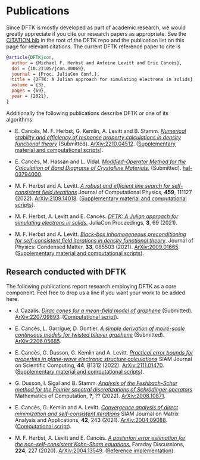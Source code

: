 # Publications

Since DFTK is mostly developed as part of academic research,
we would greatly appreciate if you cite our research papers as appropriate.
See the [CITATION.bib](https://github.com/JuliaMolSim/DFTK.jl/blob/master/CITATION.bib)
in the root of the DFTK repo and the publication list
on this page for relevant citations.
The current DFTK reference paper to cite is
```bibtex
@article{DFTKjcon,
  author = {Michael F. Herbst and Antoine Levitt and Eric Cancès},
  doi = {10.21105/jcon.00069},
  journal = {Proc. JuliaCon Conf.},
  title = {DFTK: A Julian approach for simulating electrons in solids},
  volume = {3},
  pages = {69},
  year = {2021},
}
```

Additionally the following publications describe DFTK or one of its algorithms:

- E. Cancès, M. F. Herbst, G. Kemlin, A. Levitt and B. Stamm.
  [*Numerical stability and efficiency of response property calculations in density functional theory*](https://arxiv.org/abs/2210.04512)
  (Submitted).
  [ArXiv:2210.04512](https://arxiv.org/abs/2210.04512).
  ([Supplementary material and computational scripts](https://github.com/gkemlin/response-calculations-metals)).

- E. Cancès, M. Hassan and L. Vidal.
  [*Modified-Operator Method for the Calculation of Band Diagrams of Crystalline Materials.*](https://hal.archives-ouvertes.fr/hal-03794000)
  (Submitted).
  [hal-03794000](https://hal.archives-ouvertes.fr/hal-03794000).

- M. F. Herbst and A. Levitt.
  [*A robust and efficient line search for self-consistent field iterations*](https://arxiv.org/abs/2109.14018)
  Journal of Computational Physics, **459**, 111127 (2022).
  [ArXiv:2109.14018](https://arxiv.org/abs/2109.14018).
  ([Supplementary material and computational scripts](https://github.com/mfherbst/supporting-adaptive-damping/)).

- M. F. Herbst, A. Levitt and E. Cancès.
  [*DFTK: A Julian approach for simulating electrons in solids.*](https://doi.org/10.21105/jcon.00069)
  JuliaCon Proceedings, **3**, 69 (2021).

- M. F. Herbst and A. Levitt.
  [*Black-box inhomogeneous preconditioning for self-consistent field iterations in density functional theory*](https://doi.org/10.1088/1361-648X/abcbdb).
  Journal of Physics: Condensed Matter, **33**, 085503 (2021).
  [ArXiv:2009.01665](https://arxiv.org/abs/2009.01665).
  ([Supplementary material and computational scripts](https://github.com/mfherbst/supporting-ldos-preconditioning/)).


## Research conducted with DFTK
The following publications report research employing DFTK as a core component.
Feel free to drop us a line if you want your work to be added here.

- J. Cazalis.
  [*Dirac cones for a mean-field model of graphene*](https://arxiv.org/abs/2207.09893)
  (Submitted).
  [ArXiv:2207.09893](https://arxiv.org/abs/2207.09893).
  ([Computational script](https://github.com/JuliaMolSim/DFTK.jl/blob/f7fcc31c79436b2582ac1604d4ed8ac51a6fd3c8/examples/publications/2022_cazalis.jl)).

- E. Cancès, L. Garrigue, D. Gontier.
  [*A simple derivation of moiré-scale continuous models for twisted bilayer graphene*](https://arxiv.org/abs/2206.05685)
  (Submitted).
  [ArXiv:2206.05685](https://arxiv.org/abs/2206.05685).

- E. Cancès, G. Dusson, G. Kemlin and A. Levitt.
  [*Practical error bounds for properties in plane-wave electronic structure calculations*](https://arxiv.org/abs/2111.01470)
  SIAM Journal on Scientific Computing, **44**, B1312 (2022).
  [ArXiv:2111.01470](https://arxiv.org/abs/2111.01470).
  ([Supplementary material and computational scripts](https://github.com/gkemlin/paper-forces-estimator)).

- G. Dusson, I. Sigal and B. Stamm.
  [*Analysis of the Feshbach-Schur method for the Fourier spectral discretizations of Schrödinger operators*](http://dx.doi.org/10.1090/mcom/3774)
  Mathematics of Computation, **?**, ?? (2022).
  [ArXiv:2008.10871](https://arxiv.org/abs/2008.10871).

- E. Cancès, G. Kemlin and A. Levitt.
  [*Convergence analysis of direct minimization and self-consistent iterations*](https://doi.org/10.1137/20M1332864)
  SIAM Journal on Matrix Analysis and Applications, **42**, 243 (2021).
  [ArXiv:2004.09088](https://arxiv.org/abs/2004.09088).
  ([Computational script](https://github.com/JuliaMolSim/DFTK.jl/blob/80c7452ef728f5e9f413f70e6d5eb4f8357075bc/examples/silicon_scf_convergence.jl)).

- M. F. Herbst, A. Levitt and E. Cancès.
  [*A posteriori error estimation for the non-self-consistent Kohn-Sham equations.*](https://doi.org/10.1039/D0FD00048E)
  Faraday Discussions, **224**, 227 (2020).
  [ArXiv:2004.13549](https://arxiv.org/abs/2004.13549).
  ([Reference implementation](https://github.com/mfherbst/error-estimates-nonscf-kohn-sham)).

